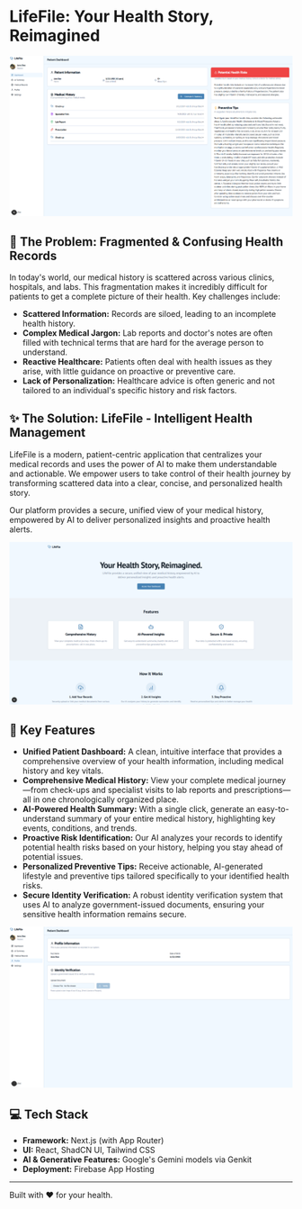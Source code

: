 # LifeFile: Your Health Story, Reimagined

![LifeFile Dashboard](https://github.com/mohsinansari0705/LifeFile-Patients-medical-health-tracker/blob/main/images/dashboard.png)

## 🚀 The Problem: Fragmented & Confusing Health Records

In today's world, our medical history is scattered across various clinics, hospitals, and labs. This fragmentation makes it incredibly difficult for patients to get a complete picture of their health. Key challenges include:

-   **Scattered Information:** Records are siloed, leading to an incomplete health history.
-   **Complex Medical Jargon:** Lab reports and doctor's notes are often filled with technical terms that are hard for the average person to understand.
-   **Reactive Healthcare:** Patients often deal with health issues as they arise, with little guidance on proactive or preventive care.
-   **Lack of Personalization:** Healthcare advice is often generic and not tailored to an individual's specific history and risk factors.

## ✨ The Solution: LifeFile - Intelligent Health Management

LifeFile is a modern, patient-centric application that centralizes your medical records and uses the power of AI to make them understandable and actionable. We empower users to take control of their health journey by transforming scattered data into a clear, concise, and personalized health story.

Our platform provides a secure, unified view of your medical history, empowered by AI to deliver personalized insights and proactive health alerts.

![AI Insights](https://github.com/mohsinansari0705/LifeFile-Patients-medical-health-tracker/blob/main/images/landing_page.png)

## 🔑 Key Features

-   **Unified Patient Dashboard:** A clean, intuitive interface that provides a comprehensive overview of your health information, including medical history and key vitals.
-   **Comprehensive Medical History:** View your complete medical journey—from check-ups and specialist visits to lab reports and prescriptions—all in one chronologically organized place.
-   **AI-Powered Health Summary:** With a single click, generate an easy-to-understand summary of your entire medical history, highlighting key events, conditions, and trends.
-   **Proactive Risk Identification:** Our AI analyzes your records to identify potential health risks based on your history, helping you stay ahead of potential issues.
-   **Personalized Preventive Tips:** Receive actionable, AI-generated lifestyle and preventive tips tailored specifically to your identified health risks.
-   **Secure Identity Verification:** A robust identity verification system that uses AI to analyze government-issued documents, ensuring your sensitive health information remains secure.

![Identity Verification](https://github.com/mohsinansari0705/LifeFile-Patients-medical-health-tracker/blob/main/images/profile.png)

## 💻 Tech Stack

-   **Framework:** Next.js (with App Router)
-   **UI:** React, ShadCN UI, Tailwind CSS
-   **AI & Generative Features:** Google's Gemini models via Genkit
-   **Deployment:** Firebase App Hosting

---

Built with ❤️ for your health.
